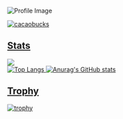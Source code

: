 ![Profile Image](https://github.com/cacaobucks/cacaobucks/blob/main/githubPFhead.png?raw=true)


<p align="left">
  <a href="https://github.com/cacaobucks/cacaobucks/">
    <img src="https://komarev.com/ghpvc/?username=cacaobucks" alt="cacaobucks" />
</p>

## Stats
![](http://github-profile-summary-cards.vercel.app/api/cards/profile-details?username=cacaobucks)
<br>
![Top Langs](https://github-readme-stats.vercel.app/api/top-langs/?username=cacaobucks&show_icons=true&theme=oldie)
![Anurag's GitHub stats](https://github-readme-stats.vercel.app/api?username=cacaobucks&show_icons=true&theme=oldie)


## Trophy
![trophy](https://github-profile-trophy.vercel.app/?username=cacaobucks&theme=oldie)
